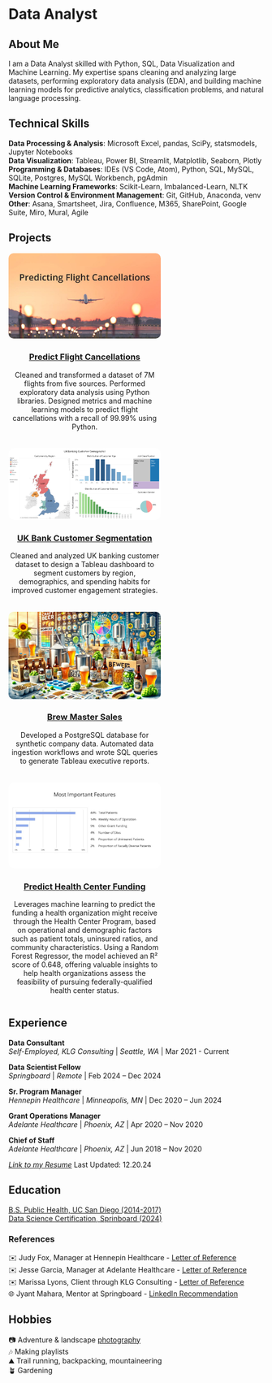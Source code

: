 # Data Analyst

## About Me
I am a Data Analyst skilled with Python, SQL, Data Visualization and Machine Learning. My expertise spans cleaning and analyzing large datasets, performing exploratory data analysis (EDA), and building machine learning models for predictive analytics, classification problems, and natural language processing. 

## Technical Skills
**Data Processing & Analysis**: Microsoft Excel, pandas, SciPy, statsmodels, Jupyter Notebooks\
**Data Visualization**: Tableau, Power BI, Streamlit, Matplotlib, Seaborn, Plotly\
**Programming & Databases**: IDEs (VS Code, Atom), Python, SQL, MySQL, SQLite, Postgres, MySQL Workbench, pgAdmin\
**Machine Learning Frameworks**: Scikit-Learn, Imbalanced-Learn, NLTK\
**Version Control & Environment Management**: Git, GitHub, Anaconda, venv\
**Other**: Asana, Smartsheet, Jira, Confluence, M365, SharePoint, Google Suite, Miro, Mural, Agile

## Projects
<div style="display: flex; flex-wrap: wrap; gap: 20px;">

<!-- Project 1 -->
  <div style="flex: 1 1 300px; max-width: 300px; text-align: center;">
  <a href="https://github.com/dezertdweller/flight-cancellations/tree/main" target="_blank">
    <img src="https://raw.githubusercontent.com/dezertdweller/portfolio/main/assets/photos/predicting-cancellations.jpg" alt="Predict Flight Cancellations" style="width: 100%; border-radius: 10px;">
    <h3>Predict Flight Cancellations</h3>
  </a>
  <p>Cleaned and transformed a dataset of 7M flights from five sources. Performed exploratory data analysis using Python libraries. Designed metrics and machine learning models to predict flight cancellations with a recall of 99.99% using Python.</p>
</div>

<!-- Project 2 -->
<div style="flex: 1 1 300px; max-width: 300px; text-align: center;">
  <a href="https://public.tableau.com/app/profile/katia.lopes.gilbert/viz/uk-banks/CustomerSegmentationDashboard" target="_blank">
    <img src="https://raw.githubusercontent.com/dezertdweller/portfolio/main/assets/photos/customer-segmentation-dashboard.png" alt="UK Bank Customer Segmentation" style="width: 100%; border-radius: 10px;">
    <h3>UK Bank Customer Segmentation</h3>
  </a>
  <p>Cleaned and analyzed UK banking customer dataset to design a Tableau dashboard to segment customers by region, demographics, and spending habits for improved customer engagement strategies.</p>
</div>

<!-- Project 3 -->
<div style="flex: 1 1 300px; max-width: 300px; text-align: center;">
  <a href="https://github.com/dezertdweller/brew_master" target="_blank">
    <img src="https://raw.githubusercontent.com/dezertdweller/portfolio/main/assets/photos/brew-master.png" alt="Brew Master Sales" style="width: 100%; border-radius: 10px;">
    <h3>Brew Master Sales</h3>
  </a>
  <p>Developed a PostgreSQL database for synthetic company data. Automated data ingestion workflows and wrote SQL queries to generate Tableau executive reports.</p>
</div>

<!-- Project 4 -->
<div style="flex: 1 1 300px; max-width: 300px; text-align: center;">
  <a href="https://github.com/dezertdweller/capstone-project-fqhc-model" target="_blank">
    <img src="https://raw.githubusercontent.com/dezertdweller/portfolio/main/assets/photos/hcp-feature-importance.jpg" alt="Predict Health Center Funding" style="width: 100%; border-radius: 10px;">
    <h3>Predict Health Center Funding</h3>
  </a>
  <p>Leverages machine learning to predict the funding a health organization might receive through the Health Center Program, based on operational and demographic factors such as patient totals, uninsured ratios, and community characteristics. Using a Random Forest Regressor, the model achieved an R² score of 0.648, offering valuable insights to help health organizations assess the feasibility of pursuing federally-qualified health center status.</p>
  </div>


</div>

## Experience

**Data Consultant**\
*Self-Employed, KLG Consulting* | *Seattle, WA* | Mar 2021 - Current

**Data Scientist Fellow**\
*Springboard* | *Remote* | Feb 2024 – Dec 2024

**Sr. Program Manager**\
*Hennepin Healthcare* | *Minneapolis, MN* | Dec 2020 – Jun 2024

**Grant Operations Manager**\
*Adelante Healthcare* | *Phoenix, AZ* | Apr 2020 – Nov 2020

**Chief of Staff**\
*Adelante Healthcare* | *Phoenix, AZ* | Jun 2018 – Nov 2020

[*Link to my Resume*](https://drive.google.com/file/d/1Pq8g2hrLA1QCnCPUplgMxpxbmV_AV22D/view?usp=share_link)
Last Updated: 12.20.24

## Education
[B.S. Public Health, UC San Diego (2014-2017)](https://drive.google.com/file/d/12lnBhAHTdGFg4AFtqbGz5VFvk9Frn6jB/view?usp=share_link)\
[Data Science Certification, Sprinboard (2024)](https://drive.google.com/file/d/1K3_5YjS9NDydHdQpt0W9xqIZB32YMnM0/view?usp=share_link)

### References
✉️ Judy Fox, Manager at Hennepin Healthcare - [Letter of Reference](https://drive.google.com/file/d/1Cal4rKSs5edf5VaE2eIO3n5FnN6ds39f/view?usp=share_link)\
✉️ Jesse Garcia, Manager at Adelante Healthcare - [Letter of Reference](https://drive.google.com/file/d/1IN3niVYTuMjPTJij8dcOR-KIlTLrQjl2/view?usp=share_link)\
✉️ Marissa Lyons, Client through KLG Consulting - [Letter of Reference](https://drive.google.com/file/d/1brknx-JtOv4bcCFreu1EzdpK8ZzfGwZ7/view?usp=share_link)\
🌐 Jyant Mahara, Mentor at Springboard - [LinkedIn Recommendation](https://www.linkedin.com/in/katialg/details/recommendations/)

## Hobbies
📷 Adventure & landscape [photography](https://www.instagram.com/katialopesgilbert/)\
🎶 Making playlists\
⛰️ Trail running, backpacking, mountaineering\
🪴 Gardening